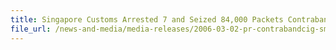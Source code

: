 ```yaml
---
title: Singapore Customs Arrested 7 and Seized 84,000 Packets Contraband Cigarettes - A Smuggling Syndicate Smashed
file_url: /news-and-media/media-releases/2006-03-02-pr-contrabandcig-smuggling.pdf
---
```

